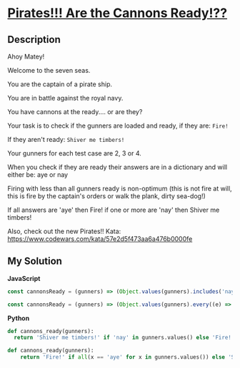 # [Pirates!!! Are the Cannons Ready!??](https://www.codewars.com/kata/5748a883eb737cab000022a6)

## Description

Ahoy Matey!

Welcome to the seven seas.

You are the captain of a pirate ship.

You are in battle against the royal navy.

You have cannons at the ready.... or are they?

Your task is to check if the gunners are loaded and ready, if they are: `Fire!`

If they aren't ready: `Shiver me timbers!`

Your gunners for each test case are 2, 3 or 4.

When you check if they are ready their answers are in a dictionary and will either be: aye or nay

Firing with less than all gunners ready is non-optimum (this is not fire at will, this is fire by the captain's orders or walk the plank, dirty sea-dog!)

If all answers are 'aye' then Fire! if one or more are 'nay' then Shiver me timbers!

Also, check out the new Pirates!! Kata: https://www.codewars.com/kata/57e2d5f473aa6a476b0000fe

## My Solution

**JavaScript**

```js
const cannonsReady = (gunners) => (Object.values(gunners).includes('nay') ? 'Shiver me timbers!' : 'Fire!');
```

```js
const cannonsReady = (gunners) => (Object.values(gunners).every((e) => e === 'aye') ? 'Fire!' : 'Shiver me timbers!');
```

**Python**

```py
def cannons_ready(gunners):
  return 'Shiver me timbers!' if 'nay' in gunners.values() else 'Fire!'
```

```py
def cannons_ready(gunners):
    return 'Fire!' if all(x == 'aye' for x in gunners.values()) else 'Shiver me timbers!'
```
